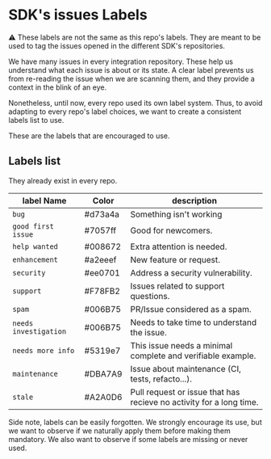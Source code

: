 # SDK's issues Labels

⚠️ These labels are not the same as this repo's labels. They are meant to be used to tag the issues opened in the different SDK's repositories.

We have many issues in every integration repository. These help us understand what each issue is about or its state.
A clear label prevents us from re-reading the issue when we are scanning them, and they provide a context in the blink of an eye.

Nonetheless, until now, every repo used its own label system. Thus, to avoid adapting to every repo's label choices, we want to create a consistent labels list to use.

These are the labels that are encouraged to use.

## Labels list

They already exist in every repo.

| label Name  | Color  | description  |
|---|---|---|
| `bug` | #d73a4a | Something isn't working |
| `good first issue` | #7057ff | Good for newcomers. |
| `help wanted` | #008672 | Extra attention is needed. |
| `enhancement` | #a2eeef | New feature or request. |
| `security` | #ee0701 | Address a security vulnerability. |
| `support` | #F78FB2| Issues related to support questions. |
| `spam`  | #006B75  | PR/Issue considered as a spam.  |
| `needs investigation`  | #006B75  | Needs to take time to understand the issue.  |
| `needs more info`  | #5319e7  |  This issue needs a minimal complete and verifiable example. |
| `maintenance` | #DBA7A9  | Issue about maintenance (CI, tests, refacto...). |
| `stale` | #A2A0D6 | Pull request or issue that has recieve no activity for a long time. |

Side note, labels can be easily forgotten. We strongly encourage its use, but we want to observe if we naturally apply them before making them mandatory. We also want to observe if some labels are missing or never used.

